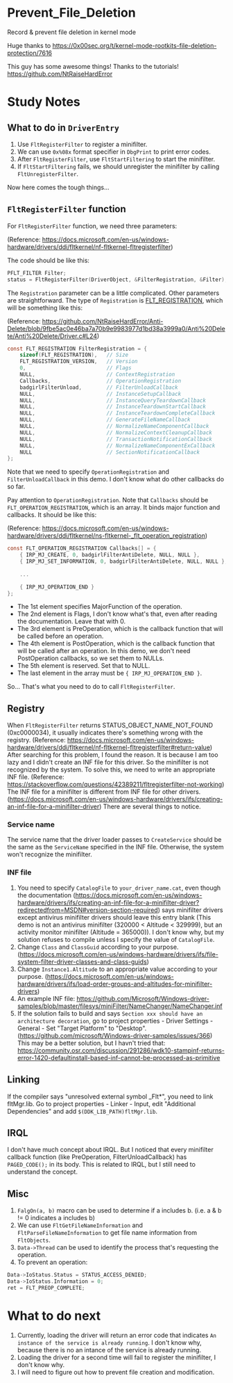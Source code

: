 # Prevent_File_Deletion
Record & prevent file deletion in kernel mode

Huge thanks to https://0x00sec.org/t/kernel-mode-rootkits-file-deletion-protection/7616

This guy has some awesome things! Thanks to the tutorials! https://github.com/NtRaiseHardError

# Study Notes

## What to do in `DriverEntry`
1. Use `FltRegisterFilter` to register a minifilter.
2. We can use `0x%08x` format specifier in `DbgPrint` to print error codes.
3. After `FltRegisterFilter`, use `FltStartFiltering` to start the minifilter.
4. If `FltStartFiltering` fails, we should unregister the minifilter by calling `FltUnregisterFilter`.

Now here comes the tough things...

## `FltRegisterFilter` function
For `FltRegisterFilter` function, we need three parameters:

(Reference: https://docs.microsoft.com/en-us/windows-hardware/drivers/ddi/fltkernel/nf-fltkernel-fltregisterfilter)

The code should be like this:

```c
PFLT_FILTER Filter;
status = FltRegisterFilter(DriverObject, &FilterRegistration, &Filter);
```

The `Registration` parameter can be a little complicated. Other parameters are straightforward. The type of `Registration` is [FLT_REGISTRATION](https://docs.microsoft.com/en-us/windows-hardware/drivers/ddi/fltkernel/ns-fltkernel-_flt_registration), which will be something like this:

(Reference: https://github.com/NtRaiseHardError/Anti-Delete/blob/9fbe5ac0e46ba7a70b9e9983977d1bd38a3999a0/Anti%20Delete/Anti%20Delete/Driver.c#L24)

```c
const FLT_REGISTRATION FilterRegistration = {
	sizeof(FLT_REGISTRATION),	// Size
	FLT_REGISTRATION_VERSION,	// Version
	0,							// Flags
	NULL,						// ContextRegistration
	Callbacks,					// OperationRegistration
	badgirlFilterUnload,		// FilterUnloadCallback
	NULL,						// InstanceSetupCallback
	NULL,						// InstanceQueryTeardownCallback
	NULL,						// InstanceTeardownStartCallback
	NULL,						// InstanceTeardownCompleteCallback
	NULL,						// GenerateFileNameCallback
	NULL,						// NormalizeNameComponentCallback
	NULL,						// NormalizeContextCleanupCallback
	NULL,						// TransactionNotificationCallback
	NULL,						// NormalizeNameComponentExCallback
	NULL						// SectionNotificationCallback
};
```
Note that we need to specify `OperationRegistration` and `FilterUnloadCallback` in this demo. I don't know what do other callbacks do so far.

Pay attention to `OperationRegistration`. Note that `Callbacks` should be `FLT_OPERATION_REGISTRATION`, which is an array. It binds major function and callbacks. It should be like this:

(Reference: https://docs.microsoft.com/en-us/windows-hardware/drivers/ddi/fltkernel/ns-fltkernel-_flt_operation_registration)

```c
const FLT_OPERATION_REGISTRATION Callbacks[] = {
	{ IRP_MJ_CREATE, 0, badgirlFilterAntiDelete, NULL, NULL },
	{ IRP_MJ_SET_INFORMATION, 0, badgirlFilterAntiDelete, NULL, NULL },
    
    ...

	{ IRP_MJ_OPERATION_END }
};
```

- The 1st element specifies MajorFunction of the operation.
- The 2nd element is Flags, I don't know what's that, even after reading the documentation. Leave that with 0.
- The 3rd element is PreOperation, which is the callback function that will be called before an operation.
- The 4th element is PostOperation, which is the callback function that will be called after an operation. In this demo, we don't need PostOperation callbacks, so we set them to NULLs.
- The 5th element is reserved. Set that to NULL.
- The last element in the array must be `{ IRP_MJ_OPERATION_END }`.

So... That's what you need to do to call `FltRegisterFilter`.

## Registry
When `FltRegisterFilter` returns STATUS_OBJECT_NAME_NOT_FOUND (0xc0000034), it usually indicates there's something wrong with the registry. (Reference: https://docs.microsoft.com/en-us/windows-hardware/drivers/ddi/fltkernel/nf-fltkernel-fltregisterfilter#return-value) After searching for this problem, I found the reason. It is because I am too lazy and I didn't create an INF file for this driver. So the minifilter is not recognized by the system. To solve this, we need to write an appropriate INF file. (Reference: https://stackoverflow.com/questions/42389211/fltregisterfilter-not-working) The INF file for a minifilter is different from INF file for other drivers. (https://docs.microsoft.com/en-us/windows-hardware/drivers/ifs/creating-an-inf-file-for-a-minifilter-driver) There are several things to notice.

### Service name
The service name that the driver loader passes to `CreateService` should be the same as the `ServiceName` specified in the INF file. Otherwise, the system won't recognize the minifilter.

### INF file
1. You need to specify `CatalogFile` to `your_driver_name.cat`, even though the documentation (https://docs.microsoft.com/en-us/windows-hardware/drivers/ifs/creating-an-inf-file-for-a-minifilter-driver?redirectedfrom=MSDN#version-section-required) says minifilter drivers except antivirus minifilter drivers should leave this entry blank (This demo is not an antivirus minifilter (320000 < Altitude < 329999), but an activity monitor minifilter (Altitude = 365000)). I don't know why, but my solution refuses to compile unless I specify the value of `CatalogFile`.
2. Change `Class` and `ClassGuid` according to your purpose. (https://docs.microsoft.com/en-us/windows-hardware/drivers/ifs/file-system-filter-driver-classes-and-class-guids)
3. Change `Instance1.Altitude` to an appropriate value according to your purpose. (https://docs.microsoft.com/en-us/windows-hardware/drivers/ifs/load-order-groups-and-altitudes-for-minifilter-drivers)
4. An example INF file: https://github.com/Microsoft/Windows-driver-samples/blob/master/filesys/miniFilter/NameChanger/NameChanger.inf
5. If the solution fails to build and says `Section xxx should have an architecture decoration`, go to project properties - Driver Settings - General - Set "Target Platform" to "Desktop". (https://github.com/microsoft/Windows-driver-samples/issues/366) This may be a better solution, but I havn't tried that: https://community.osr.com/discussion/291286/wdk10-stampinf-returns-error-1420-defaultinstall-based-inf-cannot-be-processed-as-primitive

## Linking
If the compiler says "unresolved external symbol _Flt*", you need to link fltMgr.lib. Go to project properties - Linker - Input, edit "Additional Dependencies" and add `$(DDK_LIB_PATH)fltMgr.lib`.

## IRQL
I don't have much concept about IRQL. But I noticed that every minifilter callback function (like PreOperation, FilterUnloadCallback) has `PAGED_CODE();` in its body. This is related to IRQL, but I still need to understand the concept.

## Misc
1. `FalgOn(a, b)` macro can be used to determine if a includes b. (i.e. a & b != 0 indicates a includes b)
2. We can use `FltGetFileNameInformation` and `FltParseFileNameInformation` to get file name information from `FltObjects`.
3. `Data->Thread` can be used to identify the process that's requesting the operation.
4. To prevent an operation:
```c
Data->IoStatus.Status = STATUS_ACCESS_DENIED;
Data->IoStatus.Information = 0;
ret = FLT_PREOP_COMPLETE;
```

# What to do next
1. Currently, loading the driver will return an error code that indicates `An instance of the service is already running`. I don't know why, because there is no an intance of the service is already running.
2. Loading the driver for a second time will fail to register the minifilter, I don't know why.
3. I will need to figure out how to prevent file creation and modification.
